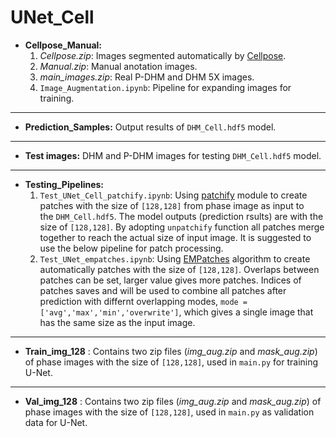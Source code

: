 # UNet_Cell

 * **Cellpose_Manual:**
    1. _Cellpose.zip_: Images segmented automatically by [Cellpose](https://github.com/mouseland/cellpose).
    2.  _Manual.zip_: Manual anotation images.
    3. _main_images.zip_: Real P-DHM and DHM 5X images.
    4. `Image_Augmentation.ipynb`: Pipeline for expanding images for training.
    
***
* **Prediction_Samples:**  Output results of `DHM_Cell.hdf5` model.

***

* **Test images:**  DHM and P-DHM images for testing `DHM_Cell.hdf5` model.

***


* **Testing_Pipelines:**
    1. `Test_UNet_Cell_patchify.ipynb`: Using [patchify](https://pypi.org/project/patchify/) module to create patches with the size of `[128,128]` from phase image as input to the `DHM_Cell.hdf5`. The model outputs (prediction rsults) are with the size of `[128,128]`. By adopting `unpatchify` function all patches merge together to reach the actual size of input image. It is suggested to use the below pipeline for patch processing.
    2. `Test_UNet_empatches.ipynb`: Using [EMPatches](https://pypi.org/project/empatches/) algorithm to create automatically patches with the size of `[128,128]`. Overlaps between patches can be set, larger value gives more patches. Indices of patches saves and will be used to combine all patches after prediction with differnt overlapping modes, `mode = ['avg','max','min','overwrite']`, which gives a single image that has the same size as the input image.

***


* **Train_img_128** : Contains two zip files (_img_aug.zip_ and _mask_aug.zip_) of phase images  with the size of `[128,128]`, used in `main.py` for training U-Net.
  
***


 * **Val_img_128** : Contains two zip files (_img_aug.zip_ and _mask_aug.zip_) of phase images  with the size of `[128,128]`, used in `main.py` as validation data for U-Net.


